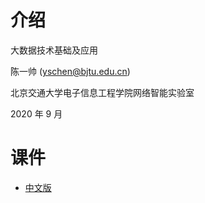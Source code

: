 # 介绍

大数据技术基础及应用

陈一帅 ([yschen@bjtu.edu.cn](mailto:yschen@bjtu.edu.cn))

北京交通大学电子信息工程学院网络智能实验室

2020 年 9 月

# 课件

- [中文版](https://yishuai.github.io/bigdata/bigdata.html)
